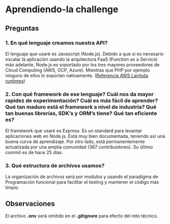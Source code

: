 Aprendiendo-la challenge
=====================

## Preguntas

### 1. En qué lenguaje creamos nuestra API?
El lenguaje que usaré es Javascript (Node.js). Debido a que si es necesario escalar la aplicación usando la arquitectura FaaS (Function as a Service) más adelante, Node.js es soportado por los tres mayores proveedores de Cloud Computing (AWS, GCP, Azure). Mientras que PHP por ejemplo ninguno de ellos lo soportan nativamente. ([Referencia AWS Lambda runtimes](https://docs.aws.amazon.com/lambda/latest/dg/lambda-runtimes.html))

### 2. Con qué framework de ese lenguaje? Cuál nos da mayor rapidez de experimentación? Cuál es más fácil de aprender? Qué tan maduro está el framework a nivel de industria? Qué tan buenas librerías, SDK’s y ORM’s tiene? Qué tan eficiente es?
El framework que usaré es Express. Es un standard para levantar aplicaciones web en Node.js. Está muy bien documentada, teniendo así una buena curva de aprendizaje. Por otro lado, está permanentemente actualizada por una amplia comunidad (367 contribuidores). Su último commit es de hace 25 días.

### 3. Qué estructura de archivos usamos?
La organización de archivos será por modulos y usando el paradigma de Programación funcional para facilitar el testing y mantener el código más limpio. 

## Observaciones
El archivo **.env** será omitido en el **.gitignore** para efecto del reto técnico.